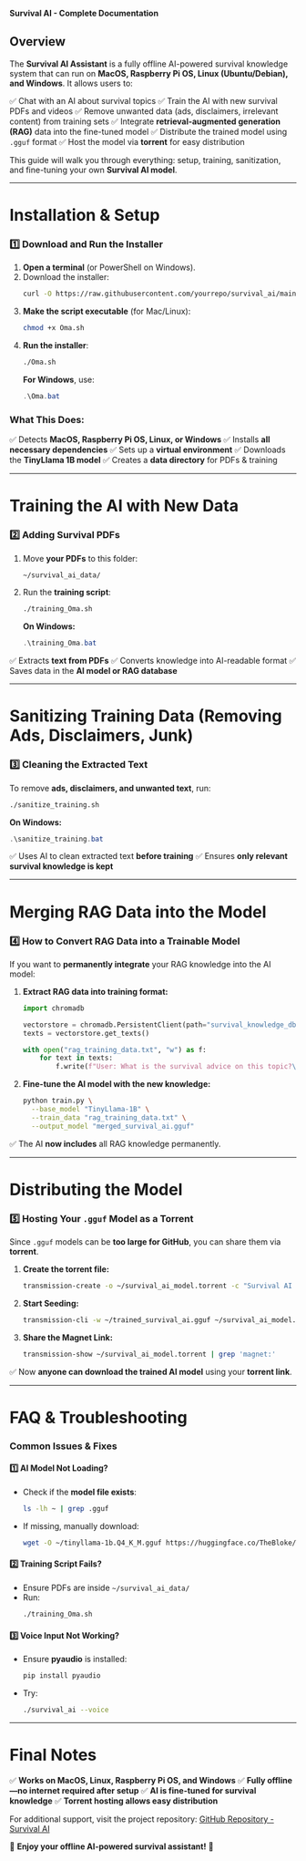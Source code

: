 **Survival AI - Complete Documentation**

## **Overview**
The **Survival AI Assistant** is a fully offline AI-powered survival knowledge system that can run on **MacOS, Raspberry Pi OS, Linux (Ubuntu/Debian), and Windows**. It allows users to:

✅ Chat with an AI about survival topics
✅ Train the AI with new survival PDFs and videos
✅ Remove unwanted data (ads, disclaimers, irrelevant content) from training sets
✅ Integrate **retrieval-augmented generation (RAG)** data into the fine-tuned model
✅ Distribute the trained model using `.gguf` format
✅ Host the model via **torrent** for easy distribution

This guide will walk you through everything: setup, training, sanitization, and fine-tuning your own **Survival AI model**.

---

# **Installation & Setup**
### **1️⃣ Download and Run the Installer**
1. **Open a terminal** (or PowerShell on Windows).
2. Download the installer:
   ```bash
   curl -O https://raw.githubusercontent.com/yourrepo/survival_ai/main/Oma.sh
   ```
3. **Make the script executable** (for Mac/Linux):
   ```bash
   chmod +x Oma.sh
   ```
4. **Run the installer**:
   ```bash
   ./Oma.sh
   ```
   **For Windows**, use:
   ```powershell
   .\Oma.bat
   ```

### **What This Does:**
✅ Detects **MacOS, Raspberry Pi OS, Linux, or Windows**
✅ Installs **all necessary dependencies**
✅ Sets up a **virtual environment**
✅ Downloads the **TinyLlama 1B model**
✅ Creates a **data directory** for PDFs & training

---

# **Training the AI with New Data**
### **2️⃣ Adding Survival PDFs**
1. Move **your PDFs** to this folder:
   ```bash
   ~/survival_ai_data/
   ```
2. Run the **training script**:
   ```bash
   ./training_Oma.sh
   ```
   **On Windows:**
   ```powershell
   .\training_Oma.bat
   ```

✅ Extracts **text from PDFs**
✅ Converts knowledge into AI-readable format
✅ Saves data in the **AI model or RAG database**

---

# **Sanitizing Training Data (Removing Ads, Disclaimers, Junk)**
### **3️⃣ Cleaning the Extracted Text**
To remove **ads, disclaimers, and unwanted text**, run:
```bash
./sanitize_training.sh
```
**On Windows:**
```powershell
.\sanitize_training.bat
```
✅ Uses AI to clean extracted text **before training**
✅ Ensures **only relevant survival knowledge is kept**

---

# **Merging RAG Data into the Model**
### **4️⃣ How to Convert RAG Data into a Trainable Model**
If you want to **permanently integrate** your RAG knowledge into the AI model:

1. **Extract RAG data into training format:**
   ```python
   import chromadb
   
   vectorstore = chromadb.PersistentClient(path="survival_knowledge_db")
   texts = vectorstore.get_texts()
   
   with open("rag_training_data.txt", "w") as f:
       for text in texts:
           f.write(f"User: What is the survival advice on this topic?\nAI: {text}\n\n")
   ```

2. **Fine-tune the AI model with the new knowledge:**
   ```bash
   python train.py \
     --base_model "TinyLlama-1B" \
     --train_data "rag_training_data.txt" \
     --output_model "merged_survival_ai.gguf"
   ```

✅ The AI **now includes** all RAG knowledge permanently.

---

# **Distributing the Model**
### **5️⃣ Hosting Your `.gguf` Model as a Torrent**
Since `.gguf` models can be **too large for GitHub**, you can share them via **torrent**.

1. **Create the torrent file:**
   ```bash
   transmission-create -o ~/survival_ai_model.torrent -c "Survival AI Model" -t udp://tracker.opentrackr.org:1337/announce ~/trained_survival_ai.gguf
   ```

2. **Start Seeding:**
   ```bash
   transmission-cli -w ~/trained_survival_ai.gguf ~/survival_ai_model.torrent
   ```

3. **Share the Magnet Link:**
   ```bash
   transmission-show ~/survival_ai_model.torrent | grep 'magnet:'
   ```

✅ Now **anyone can download the trained AI model** using your **torrent link**.

---

# **FAQ & Troubleshooting**
### **Common Issues & Fixes**
#### **1️⃣ AI Model Not Loading?**
- Check if the **model file exists**:
  ```bash
  ls -lh ~ | grep .gguf
  ```
- If missing, manually download:
  ```bash
  wget -O ~/tinyllama-1b.Q4_K_M.gguf https://huggingface.co/TheBloke/TinyLlama-1B-GGUF/resolve/main/tinyllama-1b.Q4_K_M.gguf
  ```

#### **2️⃣ Training Script Fails?**
- Ensure PDFs are inside `~/survival_ai_data/`
- Run:
  ```bash
  ./training_Oma.sh
  ```

#### **3️⃣ Voice Input Not Working?**
- Ensure **pyaudio** is installed:
  ```bash
  pip install pyaudio
  ```
- Try:
  ```bash
  ./survival_ai --voice
  ```

---

# **Final Notes**
✅ **Works on MacOS, Linux, Raspberry Pi OS, and Windows**
✅ **Fully offline—no internet required after setup**
✅ **AI is fine-tuned for survival knowledge**
✅ **Torrent hosting allows easy distribution**

For additional support, visit the project repository:
[GitHub Repository - Survival AI](https://github.com/yourrepo/survival_ai)

🎉 **Enjoy your offline AI-powered survival assistant!** 🎉

